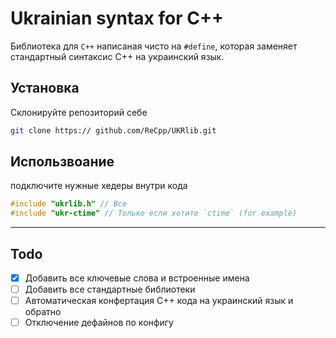 # Ukrainian syntax for C++

Библиотека для `С++` написаная чисто на `#define`, которая заменяет стандартный синтаксис С++ на украинский язык.

## Установка

Склонируйте репозиторий себе
```bash
git clone https:// github.com/ReCpp/UKRlib.git
```

## Использвоание
подключите нужные хедеры внутри кода
```cpp
#include "ukrlib.h" // Все
#include "ukr-ctime" // Только если хотите `ctime` (for example)
```

***

## Todo
* [x] Добавить все ключевые слова и встроенные имена
* [ ] Добавить все стандартные библиотеки
* [ ] Автоматическая конфертация C++ кода на украинский язык и обратно
* [ ] Отключение дефайнов по конфигу
